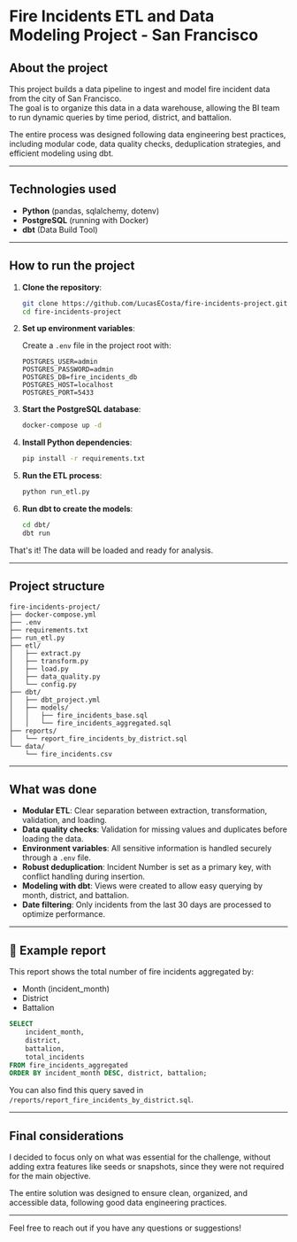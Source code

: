 # Fire Incidents ETL and Data Modeling Project - San Francisco

## About the project

This project builds a data pipeline to ingest and model fire incident data from the city of San Francisco.  
The goal is to organize this data in a data warehouse, allowing the BI team to run dynamic queries by time period, district, and battalion.

The entire process was designed following data engineering best practices, including modular code, data quality checks, deduplication strategies, and efficient modeling using dbt.

---

## Technologies used

- **Python** (pandas, sqlalchemy, dotenv)
- **PostgreSQL** (running with Docker)
- **dbt** (Data Build Tool)

---

## How to run the project

1. **Clone the repository**:

   ```bash
   git clone https://github.com/LucasECosta/fire-incidents-project.git
   cd fire-incidents-project
   ```

2. **Set up environment variables**:

   Create a `.env` file in the project root with:

   ```env
   POSTGRES_USER=admin
   POSTGRES_PASSWORD=admin
   POSTGRES_DB=fire_incidents_db
   POSTGRES_HOST=localhost
   POSTGRES_PORT=5433
   ```

3. **Start the PostgreSQL database**:

   ```bash
   docker-compose up -d
   ```

4. **Install Python dependencies**:

   ```bash
   pip install -r requirements.txt
   ```

5. **Run the ETL process**:

   ```bash
   python run_etl.py
   ```

6. **Run dbt to create the models**:

   ```bash
   cd dbt/
   dbt run
   ```

That's it! The data will be loaded and ready for analysis.

---

## Project structure

```plaintext
fire-incidents-project/
├── docker-compose.yml
├── .env
├── requirements.txt
├── run_etl.py
├── etl/
│   ├── extract.py
│   ├── transform.py
│   ├── load.py
│   ├── data_quality.py
│   └── config.py
├── dbt/
│   ├── dbt_project.yml
│   ├── models/
│   │   ├── fire_incidents_base.sql
│   │   └── fire_incidents_aggregated.sql
├── reports/
│   └── report_fire_incidents_by_district.sql
└── data/
    └── fire_incidents.csv
```

---

## What was done

- **Modular ETL**: Clear separation between extraction, transformation, validation, and loading.
- **Data quality checks**: Validation for missing values and duplicates before loading the data.
- **Environment variables**: All sensitive information is handled securely through a `.env` file.
- **Robust deduplication**: Incident Number is set as a primary key, with conflict handling during insertion.
- **Modeling with dbt**: Views were created to allow easy querying by month, district, and battalion.
- **Date filtering**: Only incidents from the last 30 days are processed to optimize performance.

---

## 📝 Example report

This report shows the total number of fire incidents aggregated by:

- Month (incident_month)
- District
- Battalion

```sql
SELECT
    incident_month,
    district,
    battalion,
    total_incidents
FROM fire_incidents_aggregated
ORDER BY incident_month DESC, district, battalion;
```

You can also find this query saved in `/reports/report_fire_incidents_by_district.sql`.

---

## Final considerations

I decided to focus only on what was essential for the challenge, without adding extra features like seeds or snapshots, since they were not required for the main objective.

The entire solution was designed to ensure clean, organized, and accessible data, following good data engineering practices.

---
Feel free to reach out if you have any questions or suggestions! 


